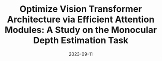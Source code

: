 ---
title: "Optimize Vision Transformer Architecture via Efficient Attention Modules: A Study on the Monocular Depth Estimation Task"
collection: publications
category: conferences
# permalink: 
link: "https://link.springer.com/chapter/10.1007/978-3-031-51023-6_32"
# excerpt: ''
date: 2023-09-11
venue: 'International Conference on Image Analysis and Processing'
# slidesurl: 'http://academicpages.github.io/files/slides1.pdf'
# paperurl: 'http://academicpages.github.io/files/paper1.pdf'
citation: 'Schiavella, C., Cirillo, L., Papa, L., Russo, P., & Amerini, I. (2023, September). Optimize Vision Transformer Architecture via Efficient Attention Modules: A Study on the Monocular Depth Estimation Task. In International Conference on Image Analysis and Processing (pp. 383-394). Cham: Springer Nature Switzerland.'
---